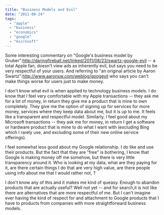 ```yaml
---
title: "Business Models and Evil"
date: "2011-08-24"
tags: 
  - "apple"
  - "business"
  - "economics"
  - "google"
  - "microsoft"
---
```


Some interesting commentary on "Google's business model by Gruber":http://daringfireball.net/linked/2011/08/23/swartz-google-evil -- a total Apple fan, doesn't view ads as inherently evil, but says you need to be very respectful of your users. And referring to "an original article by Aaron Swartz":http://www.aaronsw.com/weblog/googevil who says you can't make things worse for users just to make money.

I don't know what evil is when applied to technology business models. I do know that I feel very comfortable with my Apple transactions -- they ask me for a lot of money, in return they give me a product that is mine to own completely. They give me the option of signing up for services for more money, services where they keep data about me, but it is up to me. It feels like a transparent and respectful model. Similarly, I feel good about my Microsoft transactions -- they ask me for money, in return I get a software or hardware product that is mine to do what I want with (excluding Bing which I rarely use, and excluding some of their new online service offerings).

I feel somewhat less good about my Google relationship. I do like and use their products. But the fact that they are "free" is bothering, I know that Google is making money off me somehow, but there is very little transparency around it. Who is looking at my data, what are they paying for it, are there certain things I do that are very high value, are there people using info about me that I would rather not, ?

I don't know any of this and it makes me kind of queasy. Enough to abandon products that are actually useful? Well not yet -- and for search,it is not like there are alternatives that are more respectful of me. But I can't imagine ever having the kind of respect for and attachment to Google products that I have to products from companies with more straightforward business models.
